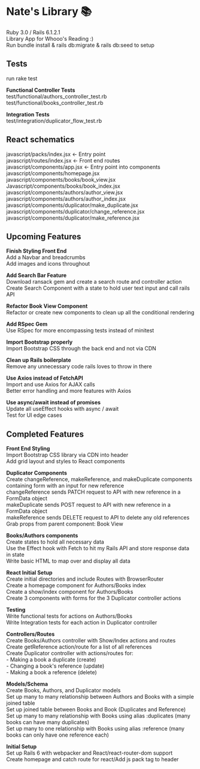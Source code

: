 # Nate's Library 📚
Ruby 3.0 / Rails 6.1.2.1  
Library App for Whooo's Reading :)  
Run bundle install & rails db:migrate & rails db:seed to setup  

## Tests
run rake test

**Functional Controller Tests**  
test/functional/authors_controller_test.rb  
test/functional/books_controller_test.rb  

**Integration Tests**  
test/integration/duplicator_flow_test.rb


## React schematics
javascript/packs/index.jsx ← Entry point  
javascript/routes/index.jsx ← Front end routes  
javascript/components/app.jsx ← Entry point into components  
javascript/components/homepage.jsx  
javascript/components/books/book_view.jsx  
Javascript/components/books/book_index.jsx  
javascript/components/authors/author_view.jsx  
javascript/components/authors/author_index.jsx  
javascript/components/duplicator/make_duplicate.jsx  
javascript/components/duplicator/change_reference.jsx  
javascript/components/duplicator/make_reference.jsx  

## Upcoming Features
**Finish Styling Front End**  
  Add a Navbar and breadcrumbs  
  Add images and icons throughout  
 
**Add Search Bar Feature**  
  Download ransack gem and create a search route and controller action  
  Create Search Component with a state to hold user text input and call rails API
 
**Refactor Book View Component**  
  Refactor or create new components to clean up all the conditional rendering
  
**Add RSpec Gem**  
  Use RSpec for more encompassing tests instead of minitest
    
**Import Bootstrap properly**  
  Import Bootstrap CSS through the back end and not via CDN
    
**Clean up Rails boilerplate**  
  Remove any unnecessary code rails loves to throw in there  
  
**Use Axios instead of FetchAPI**  
  Import and use Axios for AJAX calls  
  Better error handling and more features with Axios  
  
**Use async/await instead of promises**  
  Update all useEffect hooks with async / await  
  Test for UI edge cases  
  
## Completed Features
**Front End Styling**  
  Import Bootstrap CSS library via CDN into header  
  Add grid layout and styles to React components    
  
**Duplicator Components**  
  Create changeReference, makeReference, and makeDuplicate components containing form with an input for new reference  
  changeReference sends PATCH request to API with new reference in a FormData object  
  makeDuplicate sends POST request to API  with new reference in a FormData object  
  makeReference sends DELETE request to API to delete any old references  
  Grab props from parent component: Book View  
  
**Books/Authors components**  
  Create states to hold all necessary data  
  Use the Effect hook with Fetch to hit my Rails API and store response data in state  
  Write basic HTML to map over and display all data    
  
**React Initial Setup**  
Create initial directories and include Routes with BrowserRouter  
Create a homepage component for Authors/Books index  
Create a show/index component for Authors/Books  
Create 3 components with forms for the 3 Duplicator controller actions  
  
**Testing**  
Write functional tests for actions on Authors/Books  
Write Integration tests for each action in Duplicator controller  

**Controllers/Routes**  
  Create Books/Authors controller with Show/Index actions and routes  
  Create getReference action/route for a list of all references  
  Create Duplicator controller with actions/routes for:  
    - Making a book a duplicate (create)  
    - Changing a book's reference (update)  
    - Making a book a reference (delete)  
    
**Models/Schema**  
  Create Books, Authors, and Duplicator models  
  Set up many to many relationship between Authors and Books with a simple joined table  
  Set up joined table between Books and Book (Duplicates and Reference)  
  Set up many to many relationship with Books using alias :duplicates (many books can have many duplicates)  
  Set up many to one relationship with Books using alias :reference (many books can only have one reference each)  
    
**Initial Setup**  
  Set up Rails 6 with webpacker and React/react-router-dom support  
  Create homepage and catch route for react/Add js pack tag to header  
  
  
  
